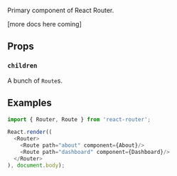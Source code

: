 Primary component of React Router.

[more docs here coming]

Props
-----

### `children`

A bunch of `Route`s.

Examples
--------

```js
import { Router, Route } from 'react-router';

React.render((
  <Router>
    <Route path="about" component={About}/>
    <Route path="dashboard" component={Dashboard}/>
  </Router>
), document.body);
```

